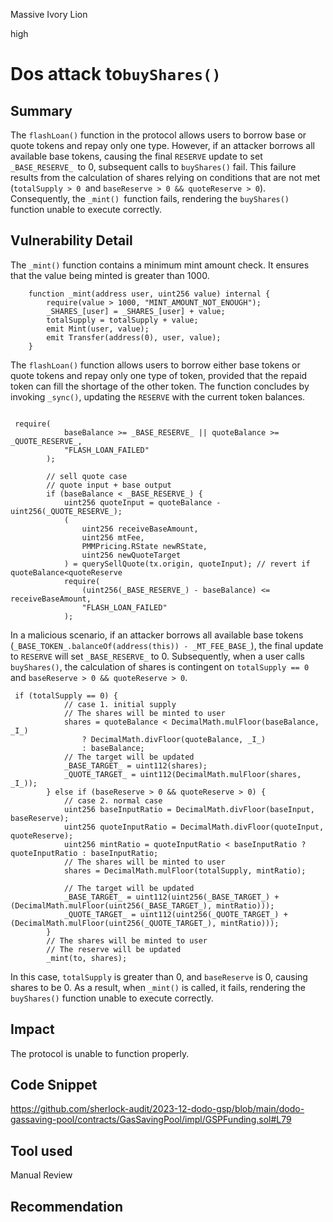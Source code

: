 Massive Ivory Lion

high

# Dos attack to`buyShares()`

## Summary
The `flashLoan()` function in the protocol allows users to borrow base or quote tokens and repay only one type. However, if an attacker borrows all available base tokens, causing the final `RESERVE` update to set `_BASE_RESERVE_ `to 0, subsequent calls to `buyShares()` fail. This failure results from the calculation of shares relying on conditions that are not met (`totalSupply > 0 `and `baseReserve > 0 && quoteReserve > 0`). Consequently, the `_mint() `function fails, rendering the `buyShares()` function unable to execute correctly.

## Vulnerability Detail
The `_mint()` function contains a minimum mint amount check. It ensures that the value being minted is greater than 1000.
```solidity
    function _mint(address user, uint256 value) internal {
        require(value > 1000, "MINT_AMOUNT_NOT_ENOUGH");
        _SHARES_[user] = _SHARES_[user] + value;
        totalSupply = totalSupply + value;
        emit Mint(user, value);
        emit Transfer(address(0), user, value);
    }

```

The `flashLoan()` function allows users to borrow either base tokens or quote tokens and repay only one type of token, provided that the repaid token can fill the shortage of the other token. The function concludes by invoking `_sync()`, updating the `RESERVE` with the current token balances.
```solidity

 require(
            baseBalance >= _BASE_RESERVE_ || quoteBalance >= _QUOTE_RESERVE_,
            "FLASH_LOAN_FAILED"
        );

        // sell quote case
        // quote input + base output
        if (baseBalance < _BASE_RESERVE_) {
            uint256 quoteInput = quoteBalance - uint256(_QUOTE_RESERVE_);
            (
                uint256 receiveBaseAmount,
                uint256 mtFee,
                PMMPricing.RState newRState,
                uint256 newQuoteTarget
            ) = querySellQuote(tx.origin, quoteInput); // revert if quoteBalance<quoteReserve
            require(
                (uint256(_BASE_RESERVE_) - baseBalance) <= receiveBaseAmount,
                "FLASH_LOAN_FAILED"
            );

```

In a malicious scenario, if an attacker borrows all available base tokens (`_BASE_TOKEN_.balanceOf(address(this)) - _MT_FEE_BASE_`), the final update to `RESERVE` will set `_BASE_RESERVE_` to 0. Subsequently, when a user calls `buyShares()`, the calculation of shares is contingent on `totalSupply == 0` and `baseReserve > 0 && quoteReserve > 0`. 
```solidity
 if (totalSupply == 0) {
            // case 1. initial supply
            // The shares will be minted to user
            shares = quoteBalance < DecimalMath.mulFloor(baseBalance, _I_)
                ? DecimalMath.divFloor(quoteBalance, _I_)
                : baseBalance;
            // The target will be updated
            _BASE_TARGET_ = uint112(shares);
            _QUOTE_TARGET_ = uint112(DecimalMath.mulFloor(shares, _I_));
        } else if (baseReserve > 0 && quoteReserve > 0) {
            // case 2. normal case
            uint256 baseInputRatio = DecimalMath.divFloor(baseInput, baseReserve);
            uint256 quoteInputRatio = DecimalMath.divFloor(quoteInput, quoteReserve);
            uint256 mintRatio = quoteInputRatio < baseInputRatio ? quoteInputRatio : baseInputRatio;
            // The shares will be minted to user
            shares = DecimalMath.mulFloor(totalSupply, mintRatio);

            // The target will be updated
            _BASE_TARGET_ = uint112(uint256(_BASE_TARGET_) + (DecimalMath.mulFloor(uint256(_BASE_TARGET_), mintRatio)));
            _QUOTE_TARGET_ = uint112(uint256(_QUOTE_TARGET_) + (DecimalMath.mulFloor(uint256(_QUOTE_TARGET_), mintRatio)));
        }
        // The shares will be minted to user
        // The reserve will be updated
        _mint(to, shares);

```

In this case, `totalSupply` is greater than 0, and `baseReserve` is 0, causing shares to be 0. As a result, when `_mint()` is called, it fails, rendering the `buyShares()` function unable to execute correctly.

## Impact
The protocol is unable to function properly.


## Code Snippet
https://github.com/sherlock-audit/2023-12-dodo-gsp/blob/main/dodo-gassaving-pool/contracts/GasSavingPool/impl/GSPFunding.sol#L79

## Tool used

Manual Review

## Recommendation
